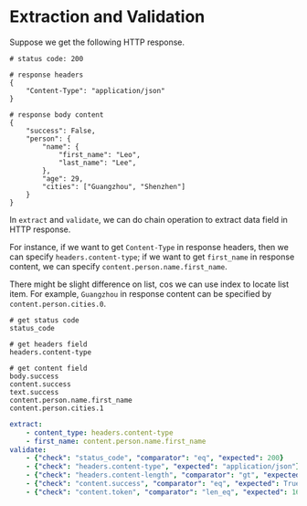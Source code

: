 # Extraction and Validation

Suppose we get the following HTTP response.

```text
# status code: 200

# response headers
{
    "Content-Type": "application/json"
}

# response body content
{
    "success": False,
    "person": {
        "name": {
            "first_name": "Leo",
            "last_name": "Lee",
        },
        "age": 29,
        "cities": ["Guangzhou", "Shenzhen"]
    }
}
```

In `extract` and `validate`, we can do chain operation to extract data field in HTTP response.

For instance, if we want to get `Content-Type` in response headers, then we can specify `headers.content-type`; if we want to get `first_name` in response content, we can specify `content.person.name.first_name`.

There might be slight difference on list, cos we can use index to locate list item. For example, `Guangzhou` in response content can be specified by `content.person.cities.0`.

```text
# get status code
status_code

# get headers field
headers.content-type

# get content field
body.success
content.success
text.success
content.person.name.first_name
content.person.cities.1
```

```yaml
extract:
    - content_type: headers.content-type
    - first_name: content.person.name.first_name
validate:
    - {"check": "status_code", "comparator": "eq", "expected": 200}
    - {"check": "headers.content-type", "expected": "application/json"}
    - {"check": "headers.content-length", "comparator": "gt", "expected": 40}
    - {"check": "content.success", "comparator": "eq", "expected": True}
    - {"check": "content.token", "comparator": "len_eq", "expected": 16}
```
